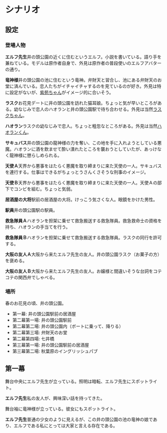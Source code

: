 # シナリオ

## 設定

### 登場人物

<p class="line">
    <strong>エルフ先生</strong>井の頭公園の近くに住むというエルフ。小説を書いている。語り手を兼ねている。モデルは原作者自身で、外見は原作者の普段使いのエルフアバターの通り。
</p>
<p class="line">
    <strong>竜神様</strong>井の頭公園の池に住むという竜神。弁財天と習合し、池にある弁財天のお堂に済んでいる。恋人たちがイチャイチャするのを見ているのが好き。外見は特に設定がないが、<a href="https://booth.pm/ja/items/3987778">紫苑ちゃん</a>がイメージ的に合いそう。
</p>
<p class="line">
    <strong>ラスク</strong>お花見デートに井の頭公園を訪れた猫耳娘。ちょっと気が早いところがある。幼なじみで恋人のハオランと井の頭公園駅で待ち合わせる。外見は当然<a href="https://booth.pm/ja/items/2559783">ラスクちゃん</a>。
</p>
<p class="line">
    <strong>ハオラン</strong>ラスクの幼なじみで恋人。ちょっと粗忽なところがある。外見は当然<a href="https://booth.pm/ja/items/3818504">ハオランくん</a>。
</p>
<p class="line">
    <strong>サキュバス</strong>井の頭公園の龍神様の力を奪い、この地を手に入れようとしている悪魔。ハオランに酒を飲ませて酔い潰れたところを襲おうとしていたが、あっけなく龍神様に懲らしめられる。
</p>
<p class="line">
    <strong>天使Ａ</strong>天界から悪事をはたらく悪魔を取り締まりに来た天使の一人。サキュバスを連行する。仕事はできるがちょっとうさんくさそうな刑事のイメージ。
</p>
<p class="line">
    <strong>天使Ｂ</strong>天界から悪事をはたらく悪魔を取り締まりに来た天使の一人。天使Ａの部下でコンビを組む。ちょっと気弱。
</p>
<p class="line">
    <strong>居酒屋の大将</strong>駅前の居酒屋の大将。けっこう気さくな人。眼鏡をかけた男性。
</p>
<p class="line">
    <strong>駅員</strong>井の頭公園駅の駅員。
</p>
<p class="line">
    <strong>救急隊員Ａ</strong>ハオランを担架に乗せて救急搬送する救急隊員。救急救命士の資格を持ち、ハオランの手当てを行う。
</p>
<p class="line">
    <strong>救急隊員Ｂ</strong>ハオランを担架に乗せて救急搬送する救急隊員。ラスクの同行を許可する。
</p>
<p class="line">
    <strong>大阪の友人Ａ</strong>大阪から来たエルフ先生の友人。井の頭公園ラスク（お菓子の方）を褒める。
</p>
<p class="line">
    <strong>大阪の友人Ｂ</strong>大阪から来たエルフ先生の友人。お嬢様と間違いそうな台詞をコテコテの関西弁でしゃべる。
</p>

### 場所

春のお花見の頃、井の頭公園。

* 第一幕: 井の頭公園駅前の居酒屋
* 第二幕第一場: 井の頭公園駅前
* 第二幕第二場: 井の頭公園内（ボートに乗って、降りる）
* 第二幕第三場: 弁財天のお堂
* 第二幕第四場: 七井橋
* 第三幕第一場: 井の頭公園駅前の居酒屋
* 第三幕第二場: 秋葉原のイングリッシュパブ

## 第一幕

舞台中央にエルフ先生が立っている。照明は暗転、エルフ先生にスポットライト。

<p class="line">
    <strong>エルフ先生</strong>私の友人が、興味深い話を持ってきた。
</p>

舞台袖に竜神様が立っている。彼女にもスポットライト。

<p class="line">
    <strong>エルフ先生</strong>普通の少女のように見えるが、この井の頭公園の池の竜神の娘であり、エルフである私にとっては大家と言える存在である。
</p>
